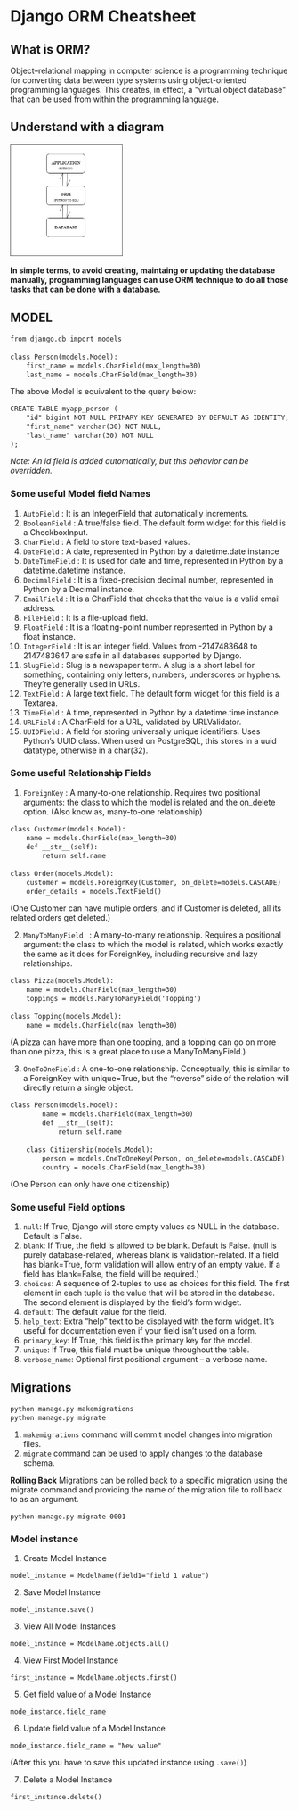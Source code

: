 # Django ORM Cheatsheet

## What is ORM?
Object–relational mapping in computer science is a programming technique for converting data between type systems using object-oriented programming languages. 
This creates, in effect, a "virtual object database" that can be used from within the programming language.

## Understand with a diagram
<img src="images/orm_1.png"  style="max-width: 40%; max-height: 20%;"></img>

<b>In simple terms, to avoid creating, maintaing or updating the database manually, programming languages can use ORM technique to do all those tasks that can be done with a database.</b>

## MODEL

```
from django.db import models

class Person(models.Model):
    first_name = models.CharField(max_length=30)
    last_name = models.CharField(max_length=30)
```

The above Model is equivalent to the query below:

```
CREATE TABLE myapp_person (
    "id" bigint NOT NULL PRIMARY KEY GENERATED BY DEFAULT AS IDENTITY,
    "first_name" varchar(30) NOT NULL,
    "last_name" varchar(30) NOT NULL
);
```

<i>Note: An id field is added automatically, but this behavior can be overridden.</i>


### Some useful <b>Model field Names</b>

1. `AutoField` : It is an IntegerField that automatically increments.
2. `BooleanField` : A true/false field. The default form widget for this field is a CheckboxInput.
3. `CharField` : A field to store text-based values.
4. `DateField` : A date, represented in Python by a datetime.date instance
5. `DateTimeField` : It is used for date and time, represented in Python by a datetime.datetime instance.
6. `DecimalField` : It is a fixed-precision decimal number, represented in Python by a Decimal instance.
7. `EmailField` : It is a CharField that checks that the value is a valid email address.
8. `FileField` : It is a file-upload field.
9. `FloatField` : It is a floating-point number represented in Python by a float instance.
10. `IntegerField` : It is an integer field. Values from -2147483648 to 2147483647 are safe in all databases supported by Django.
11. `SlugField` : Slug is a newspaper term. A slug is a short label for something, containing only letters, numbers, underscores or hyphens. They’re generally used in URLs.
12. `TextField` : A large text field. The default form widget for this field is a Textarea.
13. `TimeField` : A time, represented in Python by a datetime.time instance.
14. `URLField` : A CharField for a URL, validated by URLValidator.
15. `UUIDField` : A field for storing universally unique identifiers. Uses Python’s UUID class. When used on PostgreSQL, this stores in a uuid datatype, otherwise in a char(32).


### Some useful <b>Relationship Fields</b>

1. `ForeignKey` : A many-to-one relationship. Requires two positional arguments: the class to which the model is related and the on_delete option. (Also know as, many-to-one relationship)

```
class Customer(models.Model):
    name = models.CharField(max_length=30)
    def __str__(self):
        return self.name
        
class Order(models.Model):
    customer = models.ForeignKey(Customer, on_delete=models.CASCADE)
    order_details = models.TextField()
```
(One Customer can have mutiple orders, and if Customer is deleted, all its related orders get deleted.)

2. `ManyToManyField	` : A many-to-many relationship. Requires a positional argument: the class to which the model is related, which works exactly the same as it does for ForeignKey, including recursive and lazy relationships.

```
class Pizza(models.Model):
    name = models.CharField(max_length=30)
    toppings = models.ManyToManyField('Topping')

class Topping(models.Model):
    name = models.CharField(max_length=30)
```
(A pizza can have more than one topping, and a topping can go on more than one pizza, this is a great place to use a ManyToManyField.)

3. `OneToOneField` : A one-to-one relationship. Conceptually, this is similar to a ForeignKey with unique=True, but the “reverse” side of the relation will directly return a single object.

```
class Person(models.Model):
        name = models.CharField(max_length=30)
        def __str__(self):
            return self.name
            
    class Citizenship(models.Model):
        person = models.OneToOneKey(Person, on_delete=models.CASCADE)
        country = models.CharField(max_length=30)
```
(One Person can only have one citizenship)


### Some useful <b>Field options</b>
1. `null`: If True, Django will store empty values as NULL in the database. Default is False.
2. `blank`: If True, the field is allowed to be blank. Default is False. (null is purely database-related, whereas blank is validation-related. If a field has blank=True, form validation will allow entry of an empty value. If a field has blank=False, the field will be required.)
3. `choices`: A sequence of 2-tuples to use as choices for this field. The first element in each tuple is the value that will be stored in the database. The second element is displayed by the field’s form widget.
4. `default`: The default value for the field.
5. `help_text`: Extra “help” text to be displayed with the form widget. It’s useful for documentation even if your field isn’t used on a form.
6. `primary_key`: If True, this field is the primary key for the model.
7. `unique`: If True, this field must be unique throughout the table.
8. `verbose_name`: Optional first positional argument – a verbose name. 


## Migrations

```
python manage.py makemigrations
python manage.py migrate
```
1. `makemigrations` command will commit model changes into migration files. 
2. `migrate` command can be used to apply changes to the database schema.

<b>Rolling Back</b>
Migrations can be rolled back to a specific migration using the migrate command and providing the name of the migration file to roll back to as an argument.
```
python manage.py migrate 0001
```


### Model instance

1. Create Model Instance

```
model_instance = ModelName(field1="field 1 value")
```

2. Save Model Instance

```
model_instance.save()
```

3. View All Model Instances

```
model_instance = ModelName.objects.all()
```

4. View First Model Instance

```
first_instance = ModelName.objects.first()
```

5. Get field value of a Model Instance

```
mode_instance.field_name

```

6. Update field value of a Model Instance

```
mode_instance.field_name = "New value"
```
(After this you have to save this updated instance using `.save()`)

7. Delete a Model Instance

```
first_instance.delete()
```

